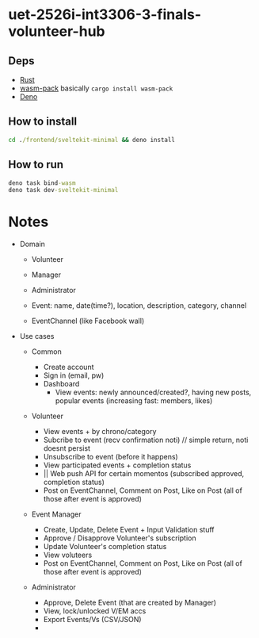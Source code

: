 # uet-2526i-int3306-3-finals-volunteer-hub

## Deps

- [Rust](https://rust-lang.org/tools/install/)
- [wasm-pack](https://drager.github.io/wasm-pack/) basically
  `cargo install wasm-pack`
- [Deno](https://docs.deno.com/runtime/getting_started/installation/)

## How to install

```cmd
cd ./frontend/sveltekit-minimal && deno install
```

## How to run

```cmd
deno task bind-wasm
deno task dev-sveltekit-minimal
```

# Notes

- Domain
  - Volunteer
  - Manager
  - Administrator

  - Event: name, date(time?), location, description, category, channel
  - EventChannel (like Facebook wall)
- Use cases
  - Common
    - Create account
    - Sign in (email, pw)
    - Dashboard
      - View events: newly announced/created?, having new posts, popular events
        (increasing fast: members, likes)
  - Volunteer
    - View events + by chrono/category
    - Subcribe to event (recv confirmation noti) // simple return, noti doesnt
      persist
    - Unsubscribe to event (before it happens)
    - View participated events + completion status
    - || Web push API for certain momentos (subscribed approved, completion
      status)
    - Post on EventChannel, Comment on Post, Like on Post (all of those after
      event is approved)

  - Event Manager
    - Create, Update, Delete Event + Input Validation stuff
    - Approve / Disapprove Volunteer's subscription
    - Update Volunteer's completion status
    - View voluteers
    - Post on EventChannel, Comment on Post, Like on Post (all of those after
      event is approved)

  - Administrator
    - Approve, Delete Event (that are created by Manager)
    - View, lock/unlocked V/EM accs
    - Export Events/Vs (CSV/JSON)
    -
